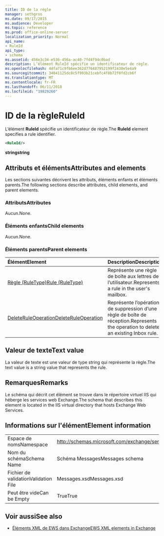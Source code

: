 ```yaml
---
title: ID de la règle
manager: sethgros
ms.date: 09/17/2015
ms.audience: Developer
ms.topic: reference
ms.prod: office-online-server
localization_priority: Normal
api_name:
- RuleId
api_type:
- schema
ms.assetid: 456e3c34-e536-456a-ac40-7fd4f94c0bad
description: L’élément RuleId spécifie un identificateur de règle.
ms.openlocfilehash: 4dfa71c9fb6ee362d776487952199f2430e5e4a9
ms.sourcegitcommit: 34041125dc8c5f993b21cebfc4f8b72f0fd2cb6f
ms.translationtype: MT
ms.contentlocale: fr-FR
ms.lasthandoff: 06/11/2018
ms.locfileid: "19829260"
---
```

# <a name="ruleid"></a><span data-ttu-id="096bb-103">ID de la règle</span><span class="sxs-lookup"><span data-stu-id="096bb-103">RuleId</span></span>

<span data-ttu-id="096bb-104">L’élément **RuleId** spécifie un identificateur de règle.</span><span class="sxs-lookup"><span data-stu-id="096bb-104">The **RuleId** element specifies a rule identifier.</span></span> 
  
```XML
<RuleId/>
```

 <span data-ttu-id="096bb-105">**string**</span><span class="sxs-lookup"><span data-stu-id="096bb-105">**string**</span></span>
## <a name="attributes-and-elements"></a><span data-ttu-id="096bb-106">Attributs et éléments</span><span class="sxs-lookup"><span data-stu-id="096bb-106">Attributes and elements</span></span>

<span data-ttu-id="096bb-107">Les sections suivantes décrivent les attributs, éléments enfants et éléments parents.</span><span class="sxs-lookup"><span data-stu-id="096bb-107">The following sections describe attributes, child elements, and parent elements.</span></span>
  
### <a name="attributes"></a><span data-ttu-id="096bb-108">Attributs</span><span class="sxs-lookup"><span data-stu-id="096bb-108">Attributes</span></span>

<span data-ttu-id="096bb-109">Aucun.</span><span class="sxs-lookup"><span data-stu-id="096bb-109">None.</span></span>
  
### <a name="child-elements"></a><span data-ttu-id="096bb-110">Éléments enfants</span><span class="sxs-lookup"><span data-stu-id="096bb-110">Child elements</span></span>

<span data-ttu-id="096bb-111">Aucun.</span><span class="sxs-lookup"><span data-stu-id="096bb-111">None.</span></span>
  
### <a name="parent-elements"></a><span data-ttu-id="096bb-112">Éléments parents</span><span class="sxs-lookup"><span data-stu-id="096bb-112">Parent elements</span></span>

|<span data-ttu-id="096bb-113">**Élément**</span><span class="sxs-lookup"><span data-stu-id="096bb-113">**Element**</span></span>|<span data-ttu-id="096bb-114">**Description**</span><span class="sxs-lookup"><span data-stu-id="096bb-114">**Description**</span></span>|
|:-----|:-----|
|[<span data-ttu-id="096bb-115">Règle (RuleType)</span><span class="sxs-lookup"><span data-stu-id="096bb-115">Rule (RuleType)</span></span>](rule-ruletype.md) <br/> |<span data-ttu-id="096bb-116">Représente une règle de boîte aux lettres de l’utilisateur.</span><span class="sxs-lookup"><span data-stu-id="096bb-116">Represents a rule in the user's mailbox.</span></span>  <br/> |
|[<span data-ttu-id="096bb-117">DeleteRuleOperation</span><span class="sxs-lookup"><span data-stu-id="096bb-117">DeleteRuleOperation</span></span>](deleteruleoperation.md) <br/> |<span data-ttu-id="096bb-118">Représente l’opération de suppression d’une règle de boîte de réception.</span><span class="sxs-lookup"><span data-stu-id="096bb-118">Represents the operation to delete an existing Inbox rule.</span></span>  <br/> |
   
## <a name="text-value"></a><span data-ttu-id="096bb-119">Valeur de texte</span><span class="sxs-lookup"><span data-stu-id="096bb-119">Text value</span></span>

<span data-ttu-id="096bb-120">La valeur de texte est une valeur de type string qui représente la règle.</span><span class="sxs-lookup"><span data-stu-id="096bb-120">The text value is a string value that represents the rule.</span></span>
  
## <a name="remarks"></a><span data-ttu-id="096bb-121">Remarques</span><span class="sxs-lookup"><span data-stu-id="096bb-121">Remarks</span></span>

<span data-ttu-id="096bb-122">Le schéma qui décrit cet élément se trouve dans le répertoire virtuel IIS qui héberge les services web Exchange.</span><span class="sxs-lookup"><span data-stu-id="096bb-122">The schema that describes this element is located in the IIS virtual directory that hosts Exchange Web Services.</span></span>
  
## <a name="element-information"></a><span data-ttu-id="096bb-123">Informations sur l'élément</span><span class="sxs-lookup"><span data-stu-id="096bb-123">Element information</span></span>

|||
|:-----|:-----|
|<span data-ttu-id="096bb-124">Espace de noms</span><span class="sxs-lookup"><span data-stu-id="096bb-124">Namespace</span></span>  <br/> |http://schemas.microsoft.com/exchange/services/2006/messages  <br/> |
|<span data-ttu-id="096bb-125">Nom du schéma</span><span class="sxs-lookup"><span data-stu-id="096bb-125">Schema Name</span></span>  <br/> |<span data-ttu-id="096bb-126">Schéma Messages</span><span class="sxs-lookup"><span data-stu-id="096bb-126">Messages schema</span></span>  <br/> |
|<span data-ttu-id="096bb-127">Fichier de validation</span><span class="sxs-lookup"><span data-stu-id="096bb-127">Validation File</span></span>  <br/> |<span data-ttu-id="096bb-128">Messages.xsd</span><span class="sxs-lookup"><span data-stu-id="096bb-128">Messages.xsd</span></span>  <br/> |
|<span data-ttu-id="096bb-129">Peut être vide</span><span class="sxs-lookup"><span data-stu-id="096bb-129">Can be Empty</span></span>  <br/> |<span data-ttu-id="096bb-130">True</span><span class="sxs-lookup"><span data-stu-id="096bb-130">True</span></span>  <br/> |
   
## <a name="see-also"></a><span data-ttu-id="096bb-131">Voir aussi</span><span class="sxs-lookup"><span data-stu-id="096bb-131">See also</span></span>



- [<span data-ttu-id="096bb-132">Éléments XML de EWS dans Exchange</span><span class="sxs-lookup"><span data-stu-id="096bb-132">EWS XML elements in Exchange</span></span>](ews-xml-elements-in-exchange.md)

